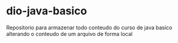 # dio-java-basico
Repositorio para armazenar todo conteudo do curso de java basico
alterando o conteudo de um arquivo de forma local
